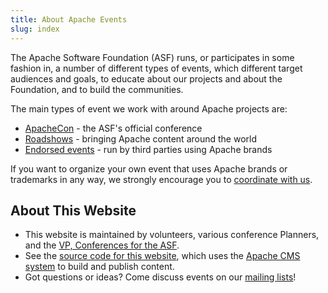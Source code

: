 ```yaml
---
title: About Apache Events
slug: index
---
```


The Apache Software Foundation (ASF) runs, or participates in some fashion in,
a number of different types of
events, which different target audiences and goals, to educate about our
projects and about the Foundation, and to build the communities.

The main types of event we work with around Apache projects are:

  - [ApacheCon](/about/apachecon/index.html) - the ASF's official conference
  - [Roadshows](/about/roadshow.html) - bringing Apache content around the world
  - [Endorsed events](/about/endorsed.html) - run by third parties using Apache brands

If you want to organize your own event that uses Apache brands or trademarks in any way, we strongly encourage you to
[coordinate with us](/organize/index.html).


## About This Website

 - This website is maintained by volunteers, various conference Planners, and the [VP, Conferences for the ASF](//whimsy.apache.org/foundation/orgchart/vp-conference). 
 - See the [source code for this website](https://svn.apache.org/repos/asf/concom/site/trunk/content/), which uses the [Apache CMS system](//www.apache.org/dev/cmsref.html) to build and publish content.
 - Got questions or ideas? Come discuss events on our [mailing
   lists](https://events.apache.org/involved/mailing-lists.html)!
